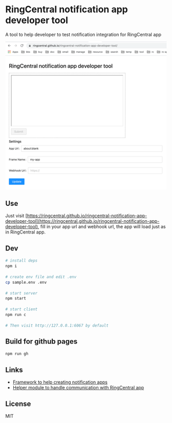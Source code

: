 # RingCentral notification app developer tool

A tool to help developer to test notification integration for RingCentral app

![ ](screenshots/s1.png)

## Use

Just visit [https://ringcentral.github.io/ringcentral-notification-app-developer-tool](https://ringcentral.github.io/ringcentral-notification-app-developer-tool), fill in your app url and webhook url, the app will load just as in RingCentral app.

## Dev

```sh
# install deps
npm i

# create env file and edit .env
cp sample.env .env

# start server
npm start

# start client
npm run c

# Then visit http://127.0.0.1:6067 by default
```

## Build for github pages

```sh
npm run gh
```

## Links

- [Framework to help creating notification apps](https://github.com/ringcentral/glip-integration-js)
- [Helper module to handle communication with RingCentral app](https://github.com/ringcentral/ringcentral-notification-integration-helper)

## License

MIT
